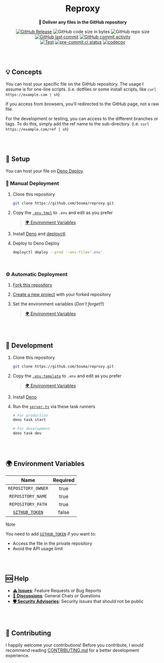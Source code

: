 <h1 align="center">Reproxy</h1>

<div align="center">

**🚚 Deliver any files in the GitHub repository**

[![GitHub Release](https://img.shields.io/github/v/release/5ouma/reproxy?style=flat-square)](https://github.com/5ouma/reproxy/releases)
![GitHub code size in bytes](https://img.shields.io/github/languages/code-size/5ouma/reproxy?style=flat-square)
![GitHub repo size](https://img.shields.io/github/repo-size/5ouma/reproxy?style=flat-square)
[![GitHub last commit](https://img.shields.io/github/last-commit/5ouma/reproxy?style=flat-square)](https://github.com/5ouma/reproxy/commit/HEAD)
[![GitHub commit activity](https://img.shields.io/github/commit-activity/m/5ouma/reproxy?style=flat-square)](https://github.com/5ouma/reproxy/commits/main)
<br />
[![Test](https://img.shields.io/github/actions/workflow/status/5ouma/reproxy/test.yml?label=test&style=flat-square)](https://github.com/5ouma/reproxy/actions/workflows/test.yml)
[![pre-commit.ci status](https://results.pre-commit.ci/badge/github/5ouma/reproxy/main.svg?style=flat-square)](https://results.pre-commit.ci/latest/github/5ouma/reproxy/main)
[![codecov](https://codecov.io/github/5ouma/reproxy/graph/badge.svg?token=OQB55KXJIL)](https://codecov.io/github/5ouma/reproxy)

</div>

<br /><br />

## 💡 Concepts

You can host your specific file on the GitHub repository.
The usage I assume is for one-line scripts.
(i.e. dotfiles or some install scripts, like `curl https://example.com | sh`)

If you access from browsers, you'll redirected to the GitHub page, not a raw file.

For the development or testing, you can access to the different branches or tags.
To do this, simply add the ref name to the sub-directory.
(i.e. `curl https://example.com/ref | sh`)

<br /><br />

## 🔧 Setup

You can host your file on [Deno Deploy](https://deno.com/deploy).

### 💪 Manual Deployment

1. Clone this repository

   ```sh
   git clone https://github.com/5ouma/reproxy.git
   ```

2. Copy the [`.env.tmpl`](../.env.tmpl) to `.env` and edit as you prefer

   > [🌍 Environment Variables](#-environment-variables)

3. Install [Deno](https://deno.com) and [deployctl](https://docs.deno.com/deploy/manual/deployctl).

4. Deploy to Deno Deploy

   ```sh
   deployctl deploy --prod --env-file='.env'
   ```

<br />

### ⚙️ Automatic Deployment

1. [Fork this repository](https://github.com/5ouma/reproxy/fork)

2. [Create a new project](https://dash.deno.com/new_project) with your forked repository

3. Set the environment variables
   (_Don't forget!!_)

   > [🌍 Environment Variables](#-environment-variables)

<br /><br />

## 🔨 Development

1. Clone this repository

   ```sh
   git clone https://github.com/5ouma/reproxy.git
   ```

2. Copy the [`.env.template`](../.env.template) to `.env` and edit as you prefer

   > [🌍 Environment Variables](#-environment-variables)

3. Install [Deno](https://deno.com)

4. Run the [`server.ts`](../src/server.ts) via these task runners

   ```sh
   # For production
   deno task start
   ```

   ```sh
   # For development
   deno task dev
   ```

<br /><br />

## 🌍 Environment Variables

|        Name        | Required |
| :----------------: | :------: |
| `REPOSITORY_OWNER` |   true   |
| `REPOSITORY_NAME`  |   true   |
| `REPOSITORY_PATH`  |   true   |
|  [`GITHUB_TOKEN`]  |  false   |

> [!NOTE]
> You need to add [`GITHUB_TOKEN`] if you want to:
>
> - Access the file in the private repository
> - Avoid the API usage limit

[`GITHUB_TOKEN`]: https://github.com/settings/tokens/new?scopes=repo

<br /><br />

## 🆘 Help

- [**⚠️ Issues**]: Feature Requests or Bug Reports
- [**💬 Discussions**]: General Chats or Questions
- [**🛡️ Security Advisories**]: Security Issues that should not be public

[**⚠️ Issues**]: https://github.com/5ouma/reproxy/issues/new/choose
[**💬 Discussions**]: https://github.com/5ouma/reproxy/discussions/new/choose
[**🛡️ Security Advisories**]: https://github.com/5ouma/reproxy/security/advisories/new

<br /><br />

## 🎽 Contributing

I happily welcome your contributions!
Before you contribute,
I would recommend reading [CONTRIBUTING.md](./CONTRIBUTING.md)
for a better development experience.
